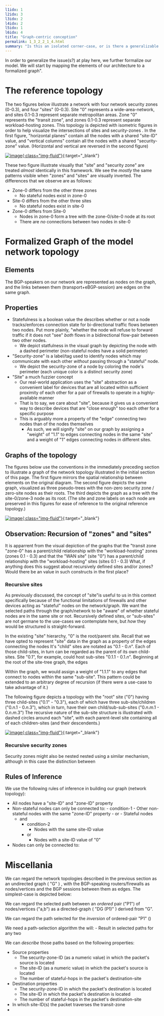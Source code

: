 ```yaml
---
l1idx: 1
l2idx: 3
l3idx: 2
l4idx: 2
l5idx: 1
l6idx: 4
title: "Graph-centric conception"
permalink: 1_3_2_2_1_4.html
summary: "Is this an isolated corner-case, or is there a generalizable principle here?"
---
```


In order to generalize the issue(s?) at play here, we further formalize our model.  We will start by mapping the elements of our architecture to a formalized graph".  

# The reference topology
The two figures below illustrate a network with four network security zones (0-0.3), and four "sites" (0-0.3).  Site "0" represents a wide-area-network, and sites 0.1-0.3 represent separate metropolitan areas.  Zone "0" represents the "transit zone", and zones 0.1-0.3 represent separate workload-hosting zones.  This topology is depicted with isometric figures in order to help visualize the intersections of sites and security-zones .  In the first figure, "horizontal planes" contain all the nodes with a shared "site-ID" value, and "vertical columns" contain all the nodes with a shared "security-zone" value.  (Horizontal and vertical are reversed in the second figure)

[![image](./grphth-3.svg){:class="img-fluid"}](./pages/1/3(ecmp-symmetric)/grphth-3.svg){:target="_blank"}

These two figure illustrate visually that "site" and "security zone" are treated *almost* identically in this framework.  We see the *mostly* the same  patterns visible when "zones" and "sites" are visually inverted.  The differences that we observe are as follows:
- Zone-0 differs from the other three zones
  - No stateful nodes exist in zone-0
- Site-0 differs from the other three sites
  - No stateful nodes exist in site-0
- Zone-0 differs from Site-0
  - Nodes in zone-0 form a tree with the zone-0/site-0 node at its root
  - There are *no* connections between two nodes in site-0

# Formalized Graph of the model network topology

## Elements
The BGP-speakers on our network are represented as nodes on the graph, and the links between them (transport+eBGP-session) are edges on the same graph.


## Properties

* Statefulness is a boolean value the describes whether or not a node tracks/enforces connection state for bi-directional traffic flows between two nodes.  Put more plainly, "whether the node will refuse to forward traffic if it does not "see" *both* flows in a bidirectional flow-pair between two other nodes.
  * We depict statfulness in the visual graph by depicting the node with a dashed perimeter (non-stateful nodes have a solid perimeter)
* "Security-zone" is a label/tag used to identify nodes which may communicate with each other *without* passing through a "stateful" node.
  * We depict the security-zone of a node by coloring the node's perimeter  (each unique color is a distinct security zone)
* "Site" a much fuzzier concept
  * Our real-world application uses the "site" abstraction as a convenient label for devices that are all located within sufficient proximity of each other for a pair of firewalls to operate in a highly-available manner
  * That is to say, we care about "site", because it gives us a convenient way to describe devices that are "close enough" too each other for a specific purpose
  * This is arguably more a property of the "edge" connecting two nodes than of the nodes themselves
    * As such, we will signify "site" on our graph by assigning a "weight" of "1.1" to edges connecting nodes in the same "site" and a weight of "1" edges connecting nodes in different sites.


## Graphs of the topology

The figures below use the conventions in the immediately preceding section to illustrate a graph of the network topology illustrated in the initial section of this page.  The first figure mirrors the spatial relationship between elements on the original diagram.  The second figure depicts the same graph, visualized as three pseudo-trees with the non-zero security zone / zero-site nodes as their roots.  The third depicts the graph as a tree with the site-0/zone-3 node as its root. (The site and zone labels on each node are preserved in this figures for ease of reference to the original reference topology.)

[![image](./grphth-2.svg){:class="img-fluid"}](grphth-2.svg){:target="_blank"}

## Observation: Recursion of "zones" and "sites"

It is apparrent from the visual depiction of the graphs that the "transit zone "zone-0" has a parent/child relationship with the "workload-hosting" zones (zones 0.1 - 0.3) and that the "WAN site" (site "0") has a parent/child relationship with the "workload-hosting" sites (sites 0.1 - 0.3)  What, if anything does this suggest about recursively defined sites and/or zones?  Would there be an value in such constructs in the first place?

### Recursive sites

As previously discussed, the concept of "site"is useful to us in this context specifically because of the functional limitations of firewalls and other devices acting as "stateful" nodes on the network/graph. We want the selected paths through the graph/network to be "aware" of whether stateful nodes are in the same site or not.  Recursively defined sites, or "sub-sites" are not germane to the use-cases we contemplate here, but *how* they would be structured is straight-forward.

In the existing "site" hierarchy, "0" is the root/parent site.  Recall that we have opted to represent "site" data in the graph as a property of the edges connecting the nodes  It's "child" sites are notated as "0.1 - 0.*n*".  Each of those child-sites, in turn can be regarded as the parent of its own child-sites.  Site "0.1", for example, could host sub-sites "0.1.1 - 0.1.*n*".  Beginning at the root of the site-tree graph, the edges 

Within the graph, we would assign a weight of "1.1.1" to any edges that connect to nodes within the same "sub-site".  This pattern could be extended to an arbitrary degree of recursion (if there were a use-case to take advantage of it.)

The following figure depicts a topology with the "root" site ("0") having three child-sites ("0.1" - "0.3"), each of which have three sub-site/children ("0.*n*.1 - 0.*n*.3"), which in turn, have their own child/sub-sub-sites ("0.*n*.*m*.1 - 0.*n*.*m*.3")   The recursive nature of the sub-site structure is illustrated with dashed circles around each "site", with each parent-level site containing all of each children-sites (and their descendents.)

[![image](./grphth-1.svg){:class="img-fluid"}](grphth-1.svg){:target="_blank"}

### Recursive security zones

Security zones might also be nested nested using a similar mechanism, although in this case the distinction between 

## Rules of Inference

We use the following rules of inference in building our graph (network topology):

  - All nodes have a "site-ID" and "zone-ID" property
  - Non-stateful nodes can only be connected to:
        - condition-1
            - Other non-stateful nodes with the same "zone-ID" property
          - or
            - Stateful nodes
      - and
        - condition-2
          - Nodes with the same site-ID value
        - or
          - Nodes with a site-ID value of "0"
  - Nodes can only be connected to:



# Miscellania

We can regard the network topologies described in the previous section as an undirected graph ( "G" ) , with the BGP-speaking routers/firewalls as nodes/vertices and the BGP sessions between them as edges.  The simplest-case is depicted below:

We can regard the selected path between an *ordered* pair ("P1") of nodes/vertices ("a,b") as a directed-graph ( "DG (P1)"  ) derived from "G".

We can regard the path selected for the *inversion* of ordered-pair "P1"  ()

We need a path-selection algorithm the will:
    - Result in selected paths for any two 

We can *describe* those paths based on the following properties:
- Source properties
  - The security-zone-ID (as a numeric value) in which the packet's source is located
  - The site-ID (as a numeric value) in which the packet's source is located
  - The number of stateful-hops in the packet's destination-site
- Destination properties
  - The security-zone-ID in which the packet's destination is located
  - The site-ID in which the packet's destination is located
  - The number of stateful-hops in the packet's destination-site
- In which site-ID(s) the packet traverses the transit-zone
- 
